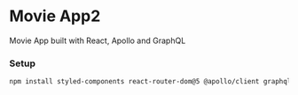 # Movie App2

Movie App built with React, Apollo and GraphQL

### Setup

```sh
npm install styled-components react-router-dom@5 @apollo/client graphql
```
